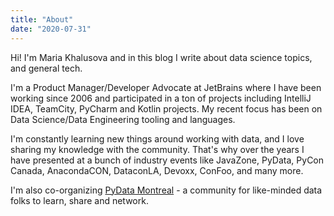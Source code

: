 ```yaml
---
title: "About"
date: "2020-07-31"
---
```

 
Hi! I'm Maria Khalusova and in this blog I write about data science topics, and general tech. 

I'm a Product Manager/Developer Advocate at JetBrains where I have been working since 2006 and participated in a ton of projects 
including IntelliJ IDEA, TeamCity, PyCharm and Kotlin projects. My recent focus has been on Data Science/Data Engineering tooling and languages.

I'm constantly learning new things around working with data, and I love sharing my knowledge with the community. That's why 
over the years I have presented at a bunch of industry events like JavaZone, PyData, PyCon Canada, AnacondaCON, DataconLA, 
Devoxx, ConFoo, and many more.

I'm also co-organizing [PyData Montreal](https://www.meetup.com/PyData-MTL/) - a community for like-minded data folks to learn, 
share and network. 